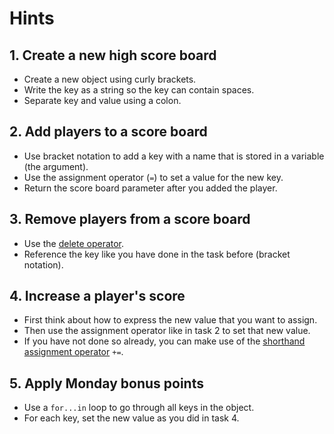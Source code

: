 # Hints

## 1. Create a new high score board

- Create a new object using curly brackets.
- Write the key as a string so the key can contain spaces.
- Separate key and value using a colon.

## 2. Add players to a score board

- Use bracket notation to add a key with a name that is stored in a variable (the argument).
- Use the assignment operator (`=`) to set a value for the new key.
- Return the score board parameter after you added the player.

## 3. Remove players from a score board

- Use the [delete operator][mdn-delete].
- Reference the key like you have done in the task before (bracket notation).

## 4. Increase a player's score

- First think about how to express the new value that you want to assign.
- Then use the assignment operator like in task 2 to set that new value.
- If you have not done so already, you can make use of the [shorthand assignment operator][mdn-shorthand-assignment] `+=`.

## 5. Apply Monday bonus points

- Use a `for...in` loop to go through all keys in the object.
- For each key, set the new value as you did in task 4.

[mdn-delete]: https://developer.mozilla.org/en-US/docs/Web/JavaScript/Reference/Operators/delete
[mdn-shorthand-assignment]: https://developer.mozilla.org/en-US/docs/Web/JavaScript/Reference/Operators/Addition_assignment
[mdn-for-in]: https://developer.mozilla.org/en-US/docs/Web/JavaScript/Reference/Statements/for...in